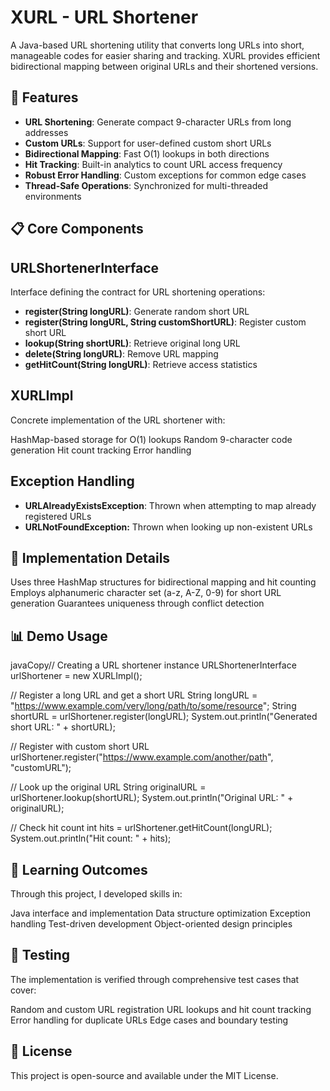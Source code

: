 # XURL - URL Shortener

A Java-based URL shortening utility that converts long URLs into short, manageable codes for easier sharing and tracking. XURL provides efficient bidirectional mapping between original URLs and their shortened versions.

## 🚀 Features

- **URL Shortening**: Generate compact 9-character URLs from long addresses
- **Custom URLs**: Support for user-defined custom short URLs
- **Bidirectional Mapping**: Fast O(1) lookups in both directions
- **Hit Tracking**: Built-in analytics to count URL access frequency
- **Robust Error Handling**: Custom exceptions for common edge cases
- **Thread-Safe Operations**: Synchronized for multi-threaded environments

## 📋 Core Components
## URLShortenerInterface
Interface defining the contract for URL shortening operations:

- **register(String longURL)**: Generate random short URL
- **register(String longURL, String customShortURL)**: Register custom short URL
- **lookup(String shortURL)**: Retrieve original long URL
- **delete(String longURL)**: Remove URL mapping
- **getHitCount(String longURL)**: Retrieve access statistics

## XURLImpl
Concrete implementation of the URL shortener with:

HashMap-based storage for O(1) lookups
Random 9-character code generation
Hit count tracking
Error handling

## Exception Handling

- **URLAlreadyExistsException**: Thrown when attempting to map already registered URLs
- **URLNotFoundException:** Thrown when looking up non-existent URLs

## 🔧 Implementation Details

Uses three HashMap structures for bidirectional mapping and hit counting
Employs alphanumeric character set (a-z, A-Z, 0-9) for short URL generation
Guarantees uniqueness through conflict detection

## 📊 Demo Usage
javaCopy// Creating a URL shortener instance
URLShortenerInterface urlShortener = new XURLImpl();

// Register a long URL and get a short URL
String longURL = "https://www.example.com/very/long/path/to/some/resource";
String shortURL = urlShortener.register(longURL);
System.out.println("Generated short URL: " + shortURL);

// Register with custom short URL
urlShortener.register("https://www.example.com/another/path", "customURL");

// Look up the original URL
String originalURL = urlShortener.lookup(shortURL);
System.out.println("Original URL: " + originalURL);

// Check hit count
int hits = urlShortener.getHitCount(longURL);
System.out.println("Hit count: " + hits);
## 🧠 Learning Outcomes
Through this project, I developed skills in:

Java interface and implementation
Data structure optimization
Exception handling
Test-driven development
Object-oriented design principles

## 🧪 Testing
The implementation is verified through comprehensive test cases that cover:

Random and custom URL registration
URL lookups and hit count tracking
Error handling for duplicate URLs
Edge cases and boundary testing

## 📝 License
This project is open-source and available under the MIT License.
